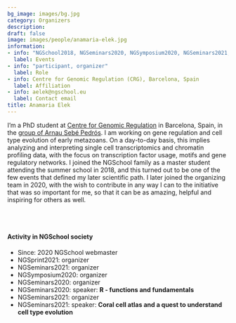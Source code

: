 ```yaml
---
bg_image: images/bg.jpg
category: Organizers
description: 
draft: false
image: images/people/anamaria-elek.jpg
information:
- info: "NGSchool2018, NGSeminars2020, NGSymposium2020, NGSeminars2021, NGSprint2021, NGSchool2022"
  label: Events
- info: "participant, organizer"
  label: Role
- info: Centre for Genomic Regulation (CRG), Barcelona, Spain
  label: Affiliation
- info: aelek@ngschool.eu
  label: Contact email
title: Anamaria Elek
---
```


I’m a PhD student at [Centre for Genomic Regulation](https://www.crg.eu/) in Barcelona, Spain, in the [group of Arnau Sebé Pedrós](https://www.sebepedroslab.org/). I am working on gene regulation and cell type evolution of early metazoans. On a day-to-day basis, this implies analyzing and interpreting single cell transcriptomics and chromatin profiling data, with the focus on transcription factor usage, motifs and gene regulatory networks. 
I joined the NGSchool family as a master student attending the summer school in 2018, and this turned out to be one of the few events that defined my later scientific path. I later joined the organizing team in 2020, with the wish to contribute in any way I can to the initiative that was so important for me, so that it can be as amazing, helpful and inspiring for others as well.

<br>&nbsp;
<br>

#### Activity in NGSchool society
* Since: 2020 NGSchool webmaster
* NGSprint2021: organizer
* NGSeminars2021: organizer
* NGSymposium2020: organizer
* NGSeminars2020: organizer
* NGSeminars2020: speaker: **R - functions and fundamentals**
* NGSeminars2021: organizer
* NGSeminars2021: speaker: **Coral cell atlas and a quest to understand cell type evolution**
